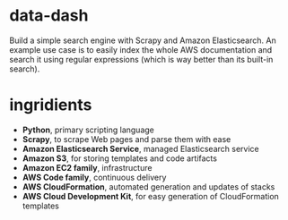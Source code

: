 # data-dash

Build a simple search engine with Scrapy and Amazon Elasticsearch. An example
use case is to easily index the whole AWS documentation and search it using
regular expressions (which is way better than its built-in search).

# ingridients

- **Python**, primary scripting language 
- **Scrapy**, to scrape Web pages and parse them with ease
- **Amazon Elasticsearch Service**, managed Elasticsearch service
- **Amazon S3**, for storing templates and code artifacts
- **Amazon EC2 family**, infrastructure
- **AWS Code family**, continuous delivery
- **AWS CloudFormation**, automated generation and updates of stacks
- **AWS Cloud Development Kit**, for easy generation of CloudFormation templates